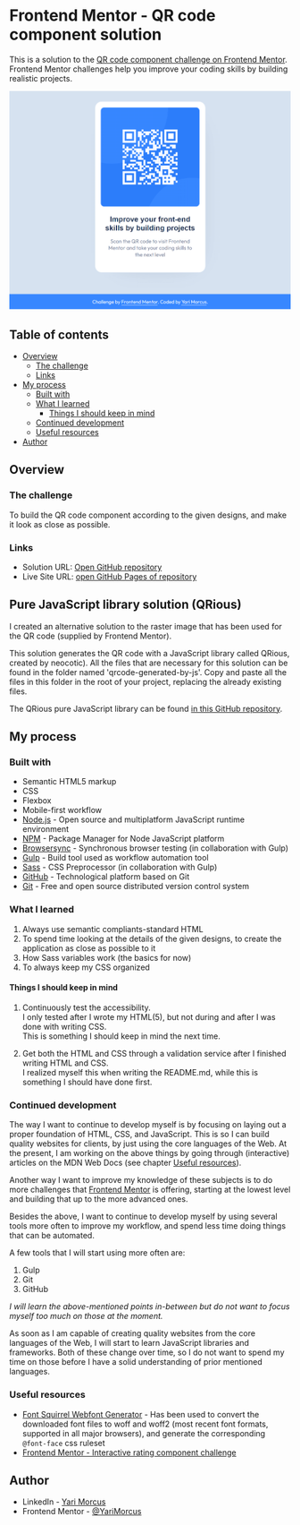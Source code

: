 # Frontend Mentor - QR code component solution

This is a solution to the [QR code component challenge on Frontend Mentor](https://www.frontendmentor.io/challenges/qr-code-component-iux_sIO_H). Frontend Mentor challenges help you improve your coding skills by building realistic projects. 

![](screenshot.png)

## Table of contents

- [Overview](#overview)
  - [The challenge](#the-challenge)
  - [Links](#links)
- [My process](#my-process)
  - [Built with](#built-with)
  - [What I learned](#what-i-learned)
    - [Things I should keep in mind](#things-i-should-keep-in-mind)
  - [Continued development](#continued-development)
  - [Useful resources](#useful-resources)
- [Author](#author)

## Overview

### The challenge

To build the QR code component according to the given designs, and make it look as close as possible.

### Links

- Solution URL: [Open GitHub repository](https://github.com/YariMorcus/qr-code-component)
- Live Site URL: [open GitHub Pages of repository](https://yarimorcus.github.io/qr-code-component)

## Pure JavaScript library solution (QRious)

I created an alternative solution to the raster image that has been used for the QR code (supplied by Frontend Mentor).

This solution generates the QR code with a JavaScript library called QRious, created by neocotic). All the files that are necessary for this solution can be found in the folder named 'qrcode-generated-by-js'.
Copy and paste all the files in this folder in the root of your project, replacing the already existing files.

The QRious pure JavaScript library can be found [in this GitHub repository](https://github.com/neocotic/qrious).
## My process

### Built with

- Semantic HTML5 markup
- CSS
- Flexbox
- Mobile-first workflow
- [Node.js](https://nextjs.org/) - Open source and multiplatform JavaScript runtime environment
- [NPM](https://www.npmjs.com/) - Package Manager for Node JavaScript platform
- [Browsersync](https://browsersync.io) - Synchronous browser testing (in collaboration with Gulp)
- [Gulp](https://gulpjs.com) - Build tool used as workflow automation tool
- [Sass](https://sass-lang.com/) - CSS Preprocessor (in collaboration with Gulp)
- [GitHub](https://github.com/YariMorcus/interactive-rating-component) - Technological platform based on Git
- [Git](https://git-scm.com/) - Free and open source distributed version control system

### What I learned

1. Always use semantic compliants-standard HTML
2. To spend time looking at the details of the given designs, to create the application as close as possible to it
3. How Sass variables work (the basics for now)
4. To always keep my CSS organized

#### Things I should keep in mind

1. Continuously test the accessibility.  
    I only tested after I wrote my HTML(5), but not during and after I was done with writing CSS.  
    This is something I should keep in mind the next time.

2. Get both the HTML and CSS through a validation service after I finished writing HTML and CSS.  
    I realized myself this when writing the README.md, while this is something I should have done first.

### Continued development

The way I want to continue to develop myself is by focusing on laying out a proper foundation of HTML, CSS, and JavaScript.
This is so I can build quality websites for clients, by just using the core languages of the Web.
At the present, I am working on the above things by going through (interactive) articles on the MDN Web Docs (see chapter [Useful resources](#useful-resources)).

Another way I want to improve my knowledge of these subjects is to do more challenges that [Frontend Mentor](https://www.frontendmentor.io/challenges) is offering, starting at the lowest level and building that up to the more advanced ones.

Besides the above, I want to continue to develop myself by using several tools more often to improve my workflow, and spend less time doing things that can be automated.  

A few tools that I will start using more often are:
1. Gulp
2. Git
3. GitHub

_I will learn the above-mentioned points in-between but do not want to focus myself too much on those at the moment._

As soon as I am capable of creating quality websites from the core languages of the Web, I will start to learn JavaScript libraries and frameworks. Both of these change over time, so I do not want to spend my time on those before I have a solid understanding of prior mentioned languages.

### Useful resources

- [Font Squirrel Webfont Generator](https://www.fontsquirrel.com/tools/webfont-generator) - Has been used to convert the downloaded font files to woff and woff2 (most recent font formats, supported in all major browsers), and generate the corresponding `@font-face` css ruleset
- [Frontend Mentor - Interactive rating component challenge](https://www.frontendmentor.io/challenges/interactive-rating-component-koxpeBUmI) 

## Author

- LinkedIn - [Yari Morcus](https://www.linkedin.com/in/yarimorcus/)
- Frontend Mentor - [@YariMorcus](https://www.frontendmentor.io/profile/YariMorcus)